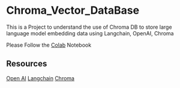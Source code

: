 # Chroma_Vector_DataBase
This is a Project to understand the use of Chroma DB to store large language model embedding data using Langchain, OpenAI, Chroma 

Please Follow the [Colab](https://docs.trychroma.com/](https://github.com/mahesh15698/Chroma_Vector_DataBase/blob/main/chromadb.ipynb)) Notebook
## Resources
[Open AI](https://python.langchain.com/docs/get_started/introduction)
[Langchain](https://python.langchain.com/docs/get_started/introduction)
[Chroma](https://docs.trychroma.com/)

